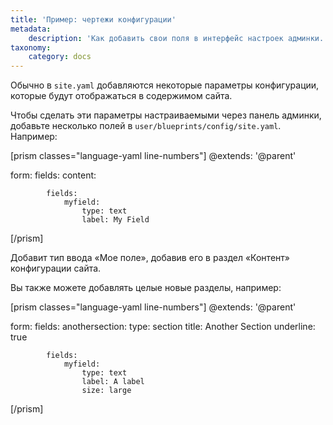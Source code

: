 ```yaml
---
title: 'Пример: чертежи конфигурации'
metadata:
    description: 'Как добавить свои поля в интерфейс настроек админки.'
taxonomy:
    category: docs
---
```


Обычно в `site.yaml` добавляются некоторые параметры конфигурации, которые будут отображаться в содержимом сайта.

Чтобы сделать эти параметры настраиваемыми через панель админки, добавьте несколько полей в `user/blueprints/config/site.yaml`. Например:


[prism classes="language-yaml line-numbers"]
@extends:
    '@parent'

form:
    fields:
        content:

            fields:
                myfield:
                    type: text
                    label: My Field
[/prism]

Добавит тип ввода «Мое поле», добавив его в раздел «Контент» конфигурации сайта.

Вы также можете добавлять целые новые разделы, например:

[prism classes="language-yaml line-numbers"]
@extends:
    '@parent'

form:
    fields:
        anothersection:
            type: section
            title: Another Section
            underline: true

            fields:
                myfield:
                    type: text
                    label: A label
                    size: large
[/prism]
